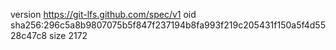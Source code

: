 version https://git-lfs.github.com/spec/v1
oid sha256:296c5a8b9807075b5f847f237194b8fa993f219c205431f150a5f4d5528c47c8
size 2172
